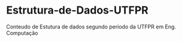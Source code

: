 # Estrutura-de-Dados-UTFPR
Conteudo de Estutura de dados segundo periodo da UTFPR em Eng. Computação
